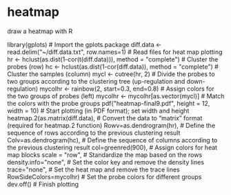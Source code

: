 # heatmap
draw a heatmap with R

library(gplots)  #  Import the gplots package
diff.data <- read.delim("~/diff.data.txt", row.names=1)  # Read files for heat map plotting
hr <- hclust(as.dist(1-cor(t(diff.data))), method = "complete")  # Cluster the probes (row)
hc <- hclust(as.dist(1-cor(diff.data)), method = "complete")  # Cluster the samples (column)
mycl <- cutree(hr, 2)  # Divide the probes to two groups according to the clustering tree (up-regulation and down-regulation)
mycolhr <- rainbow(2, start=0.3, end=0.8)  # Assign colors for the two groups of probes (left)
mycolhr <- mycolhr[as.vector(mycl)]  # Match the colors with the probe groups
pdf("heatmap-final9.pdf", height = 12, width = 10)  # Start plotting (in PDF format); set width and height
heatmap.2(as.matrix(diff.data),      # Convert the data to “matrix” format (required for heatmap.2 function)
          Rowv=as.dendrogram(hr),    # Define the sequence of rows according to the previous clustering result
          Colv=as.dendrogram(hc),    # Define the sequence of columns according to the previous clustering result
          col=greenred(900),         # Assign colors for heat map blocks
          scale = "row",             # Standardize the map based on the rows
          density.info="none",       # Set the color key and remove the density lines
          trace="none",              # Set the heat map and remove the trace lines
          RowSideColors=mycolhr)     # Set the probe colors for different groups
dev.off()  # Finish plotting
